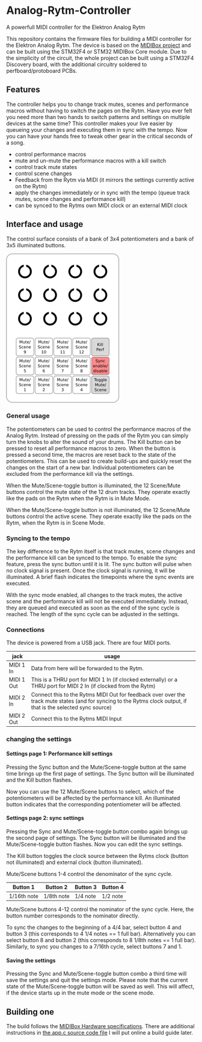 # Analog-Rytm-Controller
A powerfull MIDI controller for the Elektron Analog Rytm

This repository contains the firmware files for building a MIDI controller for the Elektron Analog Rytm.
The device is based on the [MIDIBox project](http://www.ucapps.de) and can be built using the STM32F4 or STM32 MIDIBox Core module.
Due to the simplicity of the circuit, the whole project can be built using a STM32F4 Discovery board,
with the additional circuitry soldered to perfboard/protoboard PCBs.

## Features

The controller helps you to change track mutes, scenes and performance macros
without having to switch the pages on the Rytm.
Have you ever felt you need more than two hands to switch patterns and settings
on multiple devices at the same time? This controller makes your live easier by
queueing your changes and executing them in sync with the tempo. Now you can have
your hands free to tweak other gear in the critical seconds of a song.

- control performance macros
- mute and un-mute the performance macros with a kill switch
- control track mute states
- control scene changes
- Feedback from the Rytm via MIDI (it mirrors the settings currently
    active on the Rytm)
- apply the changes immediately or in sync with the tempo
  (queue track mutes, scene changes and performance kill)
- can be synced to the Rytms own MIDI clock or an external MIDI clock

## Interface and usage

The control surface consists of a bank of 3x4 potentiometers and a bank of 3x5 illuminated buttons.

![alt text](panel_drawing.png "Image of the user interface")

### General usage

The potentiometers can be used to control the performance macros of the Analog Rytm.
Instead of pressing on the pads of the Rytm you can simply turn the knobs to
alter the sound of your drums.
The Kill button can be pressed to reset all performance macros to zero. When the button is pressed
a second time, the macros are reset back to the state of the potentiometers. This can be used to
create build-ups and quickly reset the changes on the start of a new bar.
Individual potentiometers can be excluded from the performance kill via the settings.

When the Mute/Scene-toggle button is illuminated, the 12 Scene/Mute buttons
control the mute state of the 12 drum tracks. They operate exactly like the pads on the
Rytm when the Rytm is in Mute Mode.

When the Mute/Scene-toggle button is not illuminated, the 12 Scene/Mute buttons
control the active scene. They operate exactly like the pads on the
Rytm, when the Rytm is in Scene Mode.

### Syncing to the tempo

The key difference to the Rytm itself is that track mutes, scene changes and
the performance kill can be synced to the tempo. To enable the sync feature,
press the sync button until it is lit. The sync button will pulse when no clock
signal is present. Once the clock signal is running, it will be illuminated. A
brief flash indicates the timepoints where the sync events are executed.

With the sync mode enabled, all changes to the track mutes, the active scene and
the performance kill will not be executed immediately. Instead, they are queued
and executed as soon as the end of the sync cycle is reached. The length of the
sync cycle can be adjusted in the settings.

### Connections

The device is powered from a USB jack.
There are four MIDI ports.

| jack       | usage                                                      |
| ---------- | ---------------------------------------------------------- |
| MIDI 1 In  | Data from here will be forwarded to the Rytm.
| MIDI 1 Out | This is a THRU port for MIDI 1 In (if clocked externally) or a THRU port for MIDI 2 In (if clocked from the Rytm) |
| MIDI 2 In  | Connect this to the Rytms MIDI Out for feedback over over the track mute states (and for syncing to the Rytms clock output, if that is the selected sync source) |
| MIDI 2 Out | Connect this to the Rytms MIDI Input |

### changing the settings

#### Settings page 1: Performance kill settings

Pressing the Sync button and the Mute/Scene-toggle button at the same time brings
up the first page of settings. The Sync button will be illuminated and the Kill
button flashes.

Now you can use the 12 Mute/Scene buttons to select, which of
the potentiometers will be affected by the performance kill. An illuminated button
indicates that the corresponding potentiometer will be affected.


#### Settings page 2: sync settings

Pressing the Sync and Mute/Scene-toggle button combo again brings up the second
page of settings. The Sync button will be illuminated and the Mute/Scene-toggle
button flashes. Now you can edit the sync settings.

The Kill button toggles the clock source between the Rytms clock (button not
illuminated) and external clock (button illuminated).

Mute/Scene buttons 1-4 control the denominator of the sync cycle.

| Button 1      | Button 2      | Button 3      | Button 4      |      
| ------------- | ------------- | ------------- | ------------- |
| 1/16th note   | 1/8th note    | 1/4 note      | 1/2 note      |

Mute/Scene buttons 4-12 control the nominator of the sync cycle. Here, the
button number corresponds to the nominator directly.

To sync the changes to the beginning of a 4/4 bar, select button 4 and button 3
(this corresponds to 4 1/4 notes == 1 full bar). Alternatively you can select
button 8 and button 2 (this corresponds to 8 1/8th notes == 1 full bar).
Similarly, to sync you changes to a 7/16th cycle, select buttons 7 and 1.

#### Saving the settings

Pressing the Sync and Mute/Scene-toggle button combo a third time will save the
settings and quit the settings mode. Please note that the current state of the
Mute/Scene-toggle button will be saved as well. This will affect, if the device
starts up in the mute mode or the scene mode.

## Building one

The build follows the [MIDIBox Hardware specifications](http://www.ucapps.de).
There are additional instructions in [the app.c source code file](firmware/app.c)
I will put online a build guide later.
